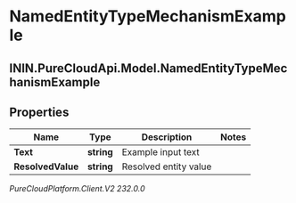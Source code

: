 # NamedEntityTypeMechanismExample

## ININ.PureCloudApi.Model.NamedEntityTypeMechanismExample

## Properties

|Name | Type | Description | Notes|
|------------ | ------------- | ------------- | -------------|
| **Text** | **string** | Example input text | |
| **ResolvedValue** | **string** | Resolved entity value | |



_PureCloudPlatform.Client.V2 232.0.0_
